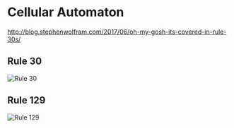 # Cellular Automaton

http://blog.stephenwolfram.com/2017/06/oh-my-gosh-its-covered-in-rule-30s/

## Rule 30

![Rule 30](http://i.imgur.com/xjx8AvC.png)

## Rule 129

![Rule 129](http://i.imgur.com/XK0layN.png)
